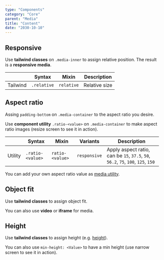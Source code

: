```yaml
---
type: "Components"
category: "Core"
parent: "Media"
title: "Content"
date: "2030-10-10"
---
```


## Responsive

Use **tailwind classes** on `.media-inner` to assign relative position. The result is a **responsive media**.

<div class="overflow-sub overflow-y-hidden overflow-x-scroll my-4 mt-fc mb-lc w-full">

|                      | Syntax                          | Mixin            | Description                   |
| ----------------------- | ----------------------------------------- | -----------------------------| ----------------------------- |
| Tailwind                  | `.relative`                     | `relative`                | Relative size            |

</div>

<demo>
  <demovanilla src="vanilla/components/core/media/responsive">
  </demovanilla>
</demo>

## Aspect ratio

Assing `padding-bottom` on `.media-container` to the aspect ratio you desire.

<demo>
  <demovanilla src="vanilla/components/core/media/ratio">
  </demovanilla>
</demo>

Use **component utility** `.ratio-<value>` on `.media-container` to make aspect ratio images (resize screen to see it in action).

<div class="overflow-sub overflow-y-hidden overflow-x-scroll my-4 mt-fc mb-lc w-full">

|                      | Syntax                          | Mixin            | Variants               | Description                   |
| ----------------------- | ---------------------------- | -----------------| ----------------------------- |----------------------------- |
| Utility                  | `.ratio-<value>`       | `ratio-<value>`                | `responsive`                | Apply aspect ratio, can be `15`, `37.5`, `50`, `56.2`, `75`, `100`, `125`, `150`            |

</div>

You can add your own aspect ratio value as [media utility](/components/core/media#customization).

<demo>
  <demovanilla src="vanilla/components/core/media/ratio-class">
  </demovanilla>
</demo>

## Object fit

Use **tailwind classes** to assign object fit.

<demo>
  <demovanilla src="vanilla/components/core/media/cover">
  </demovanilla>
  <demovanilla src="vanilla/components/core/media/contain">
  </demovanilla>
</demo>

You can also use **video** or **iframe** for media.

<demo>
  <demovanilla src="vanilla/components/core/media/video">
  </demovanilla>
  <demovanilla src="vanilla/components/core/media/iframe">
  </demovanilla>
</demo>

## Height

Use **tailwind classes** to assign height (e.g. [height](https://tailwindcss.com/docs/height)).

<demo>
  <demovanilla src="vanilla/components/core/media/height">
  </demovanilla>
</demo>

You can also use `min-height: <Value>` to have a min height (use narrow screen to see it in action).

<demo>
  <demovanilla src="vanilla/components/core/media/min-height">
  </demovanilla>
</demo>
